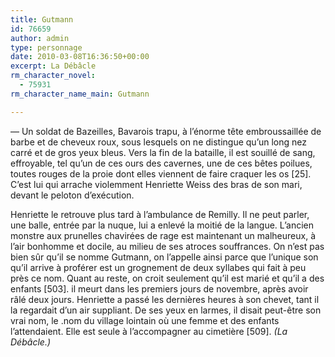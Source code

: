 ```yaml
---
title: Gutmann
id: 76659
author: admin
type: personnage
date: 2010-03-08T16:36:50+00:00
excerpt: La Débâcle
rm_character_novel:
  - 75931
rm_character_name_main: Gutmann

---
```

— Un soldat de Bazeilles, Bavarois trapu, à l&rsquo;énorme tête embroussaillée de barbe et de cheveux roux, sous lesquels on ne distingue qu&rsquo;un long nez carré et de gros yeux bleus. Vers la fin de la bataille, il est souillé de sang, effroyable, tel qu&rsquo;un de ces ours des cavernes, une de ces bêtes poilues, toutes rouges de la proie dont elles viennent de faire craquer les os [25]. C&rsquo;est lui qui arrache violemment Henriette Weiss des bras de son mari, devant le peloton d&rsquo;exécution.

Henriette le retrouve plus tard à l&rsquo;ambulance de Remilly. Il ne peut parler, une balle, entrée par la nuque, lui a enlevé la moitié de la langue. L&rsquo;ancien monstre aux prunelles chavirées de rage est maintenant un malheureux, à l&rsquo;air bonhomme et docile, au milieu de ses atroces souffrances. On n&rsquo;est pas bien sûr qu&rsquo;il se nomme Gutmann, on l&rsquo;appelle ainsi parce que l&rsquo;unique son qu&rsquo;il arrive à proférer est un grognement de deux syllabes qui fait à peu près ce nom. Quant au reste, on croit seulement qu&rsquo;il est marié et qu&rsquo;il a des enfants [503]. il meurt dans les premiers jours de novembre, après avoir râlé deux jours. Henriette a passé les dernières heures à son chevet, tant il la regardait d&rsquo;un air suppliant. De ses yeux en larmes, il disait peut-être son vrai nom, le .nom du village lointain où une femme et des enfants l&rsquo;attendaient. Elle est seule à l&rsquo;accompagner au cimetière [509]. _(La Débâcle.)_